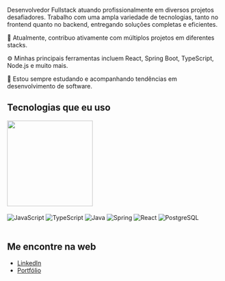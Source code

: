 Desenvolvedor Fullstack atuando profissionalmente em diversos projetos desafiadores. Trabalho com uma ampla variedade de tecnologias, tanto no frontend quanto no backend, entregando soluções completas e eficientes.

🔭 Atualmente, contribuo ativamente com múltiplos projetos em diferentes stacks.

⚙️ Minhas principais ferramentas incluem React, Spring Boot, TypeScript, Node.js e muito mais.

🌱 Estou sempre estudando e acompanhando tendências em desenvolvimento de software.

  
## Tecnologias que eu uso 
<div style="display: inline_block">
    <a href="https://github.com/anuraghazra/convoychat">
  <img height=200 align="center" src="https://github-readme-stats.vercel.app/api/top-langs?username=hiagoCf19&layout=donut&theme=dark&langs_count=8&card_width=320" />
</a>
  <br/>
  <br/>
    <img align="center" alt="JavaScript" src="https://img.shields.io/badge/JavaScript-F7DF1E?style=for-the-badge&logo=javascript&logoColor=black">
    <img align="center" alt="TypeScript" src="https://img.shields.io/badge/TypeScript-007ACC?style=for-the-badge&logo=typescript&logoColor=white">
    <img align="center" alt="Java" src="https://img.shields.io/badge/Java-ED8B00?style=for-the-badge&logo=openjdk&logoColor=white">
    <img align="center" alt="Spring" src="https://img.shields.io/badge/Spring-6DB33F.svg?style=for-the-badge&logo=Spring&logoColor=white">
    <img align="center" alt="React" src="https://img.shields.io/badge/React-20232A?style=for-the-badge&logo=react&logoColor=61DAFB">
    <img align="center" alt="PostgreSQL" src="https://img.shields.io/badge/PostgreSQL-4169E1.svg?style=for-the-badge&logo=PostgreSQL&logoColor=white">
  <br/>
  
</div><br/>

## Me encontre na web
- [LinkedIn](https://www.linkedin.com/in/dev-hiago79216/)
- [Portfólio](https://hiagoferreira.netlify.app/)







